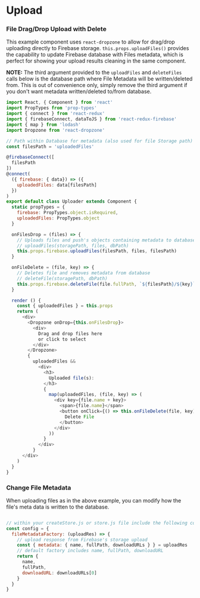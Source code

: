 # Upload

### File Drag/Drop Upload with Delete
This example component uses `react-dropzone` to allow for drag/drop uploading directly to Firebase storage. `this.props.uploadFiles()` provides the capability to update Firebase database with Files metadata, which is perfect for showing your upload results cleaning in the same component.

**NOTE:** The third argument provided to the `uploadFiles` and `deleteFiles` calls below is the database path where File Metadata will be written/deleted from. This is out of convenience only, simply remove the third argument if you don't want metadata written/deleted to/from database.

```js
import React, { Component } from 'react'
import PropTypes from 'prop-types'
import { connect } from 'react-redux'
import { firebaseConnect, dataToJS } from 'react-redux-firebase'
import { map } from 'lodash'
import Dropzone from 'react-dropzone'

// Path within Database for metadata (also used for file Storage path)
const filesPath = 'uploadedFiles'

@firebaseConnect([
  filesPath
])
@connect(
  ({ firebase: { data}) => ({
    uploadedFiles: data[filesPath]
  })
)
export default class Uploader extends Component {
  static propTypes = {
    firebase: PropTypes.object.isRequired,
    uploadedFiles: PropTypes.object
  }

  onFilesDrop = (files) => {
    // Uploads files and push's objects containing metadata to database at dbPath
    // uploadFiles(storagePath, files, dbPath)
    this.props.firebase.uploadFiles(filesPath, files, filesPath)
  }

  onFileDelete = (file, key) => {
    // Deletes file and removes metadata from database
    // deleteFile(storagePath, dbPath)
    this.props.firebase.deleteFile(file.fullPath, `${filesPath}/${key}`)
  }

  render () {
    const { uploadedFiles } = this.props
    return (
      <div>
        <Dropzone onDrop={this.onFilesDrop}>
          <div>
            Drag and drop files here
            or click to select
          </div>
        </Dropzone>
        {
          uploadedFiles &&
            <div>
              <h3>
                Uploaded file(s):
              </h3>
              {
                map(uploadedFiles, (file, key) => (
                  <div key={file.name + key}>
                    <span>{file.name}</span>
                    <button onClick={() => this.onFileDelete(file, key)}>
                      Delete File
                    </button>
                  </div>
                ))
              }
            </div>
          }
      </div>
    )
  }
}
```

### Change File Metadata
When uploading files as in the above example, you can modify how the file's meta data is written to the database.

```js

// within your createStore.js or store.js file include the following config
const config = {
  fileMetadataFactory: (uploadRes) => {
    // upload response from Firebase's storage upload
    const { metadata: { name, fullPath, downloadURLs } } = uploadRes
    // default factory includes name, fullPath, downloadURL
    return {
      name,
      fullPath,
      downloadURL: downloadURLs[0]
    }
  }
}

```
